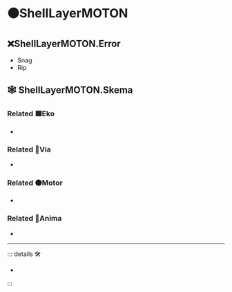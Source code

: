 # 🟠<motor>ShellLayerMOTON</motor>

## ❌<error>ShellLayerMOTON.Error</error>

- Snag
- Rip

## 🕸 ShellLayerMOTON.Skema

### Related 🟩<ekos>Eko</ekos>

-

### Related 🔻<via>Via</via>

-

### Related 🟠<motor>Motor</motor>

-

### Related 💜<anima>Anima</anima>

-

---

<!-- =================================================== -->
<!-- =================================================== -->
<!-- =================================================== -->
<!-- =================================================== -->
<!-- =================================================== -->
::: details 🛠

-

:::
